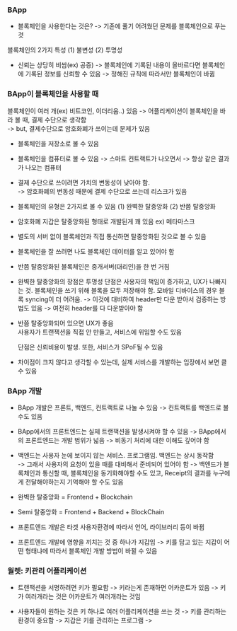### BApp
- 블록체인을 사용한다는 것은?
-> 기존에 풀기 어려웠던 문제를 블록체인으로 푸는 것

블록체인의 2가지 특성
(1) 불변성
(2) 투명성

- 신뢰는 상당히 비쌈(ex) 공증)
-> 블록체인에 기록된 내용이 올바르다면 
    블록체인에 기록된 정보를 신뢰할 수 있음
-> 정해진 규칙에 따라서만 블록체인이 바뀜 

### BApp이 블록체인을 사용할 때  
블록체인이 여러 개(ex) 비트코인, 이더리움..) 있음
-> 어플리케이션이 블록체인을 바라 볼 때, 
    결제 수단으로 생각함  
-> but, 결제수단으로 암호화폐가 쓰이는데 문제가 있음

- 블록체인을 저장소로 볼 수 있음
- 블록체인을 컴퓨터로 볼 수 있음 
-> 스마트 컨트랙트가 나오면서 
-> 항상 같은 결과가 나오는 컴퓨터

- 결제 수단으로 쓰이려면 가치의 변동성이 낮아야 함.  
-> 암호화폐의 변동성 때문에 결제 수단으로 쓰는데 리스크가 있음

- 블록체인의 유형은 2가지로 볼 수 있음
(1) 완벽한 탈중앙화
(2) 반쯤 탈중앙화  

- 암호화폐 지갑은 탈중앙화된 형태로 개발된게 꽤 있음
ex) 메타마스크
- 별도의 서버 없이 블록체인과 직접 통신하면
  탈중앙화된 것으로 볼 수 있음 

- 블록체인을 잘 쓰려면 나도 블록체인 데이터를 알고 있어야 함
- 반쯤 탈중앙화된 블록체인은 중개서버(대리인)을 한 번 거침

- 완벽한 탈중앙화의 장점은 투명성
  단점은 사용자의 책임이 증가하고, UX가 나빠지는 것.
  블록체인을 쓰기 위해 블록을 모두 저장해야 함. 
  모바일 디바이스의 경우 블록 syncing이 더 어려움. 
  -> 이것에 대비하여 header만 다운 받아서 검증하는 방법도 있음
  -> 여전히 header를 다 다운받아야 함

- 반쯤 탈중앙화되어 있으면 UX가 좋음  
  사용자가 트랜잭션을 직접 안 만들고, 서비스에 위임할 수도 있음  
 
  단점은 신뢰비용이 발생.
  또한, 서비스가 SPoF될 수 있음

- 차이점이 크지 않다고 생각할 수 있는데,
  실제 서비스를 개발하는 입장에서 보면 클 수 있음

### BApp 개발

- BApp 개발은 프론트, 백엔드, 컨트랙트로 나눌 수 있음
-> 컨트랙트를 백엔드로 볼 수도 있음 

- BApp에서의 프론트엔드는 실제 트랜잭션을 발생시켜야 할 수 있음
-> BApp에서의 프론트엔드는 개발 범위가 넓음 
-> 비동기 처리에 대한 이해도 깊어야 함

- 백엔드는 사용자 눈에 보이지 않는 서비스. 프로그램임. 
  백엔드는 상시 동작함  
-> 그래서 사용자의 요청이 있을 때를 대비해서 준비되어 있어야 함
-> 백엔드가 블록체인과 통신할 때, 
    블록체인을 동기화해야할 수도 있고,
    Receipt의 결과를 누구에게 전달해야하는지 기억해야 할 수도 있음

- 완벽한 탈중앙화 = Frontend + Blockchain
- Semi 탈중앙화 = Frontend + Backend + BlockChain

- 프론트엔드 개발은 타겟 사용자환경에 
  따라서 언어, 라이브러리 등이 바뀜
 
- 프론트엔드 개발에 영향을 끼치는 것 중 하나가 지갑임
-> 키를 담고 있는 지갑이 어떤 형태냐에 따라서
    블록체인 개발 방법이 바뀔 수 있음 


### 월렛: 키관리 어플리케이션

- 트랜잭션을 서명하려면 키가 필요함
-> 키라는게 존재하면 어카운트가 있음
-> 키가 여러개라는 것은 어카운트가 여러개라는 것임

- 사용자들이 원하는 것은 키 하나로 여러 어플리케이션을 쓰는 것
-> 키를 관리하는 환경이 중요함
-> 지갑은 키를 관리하는 프로그램
->

